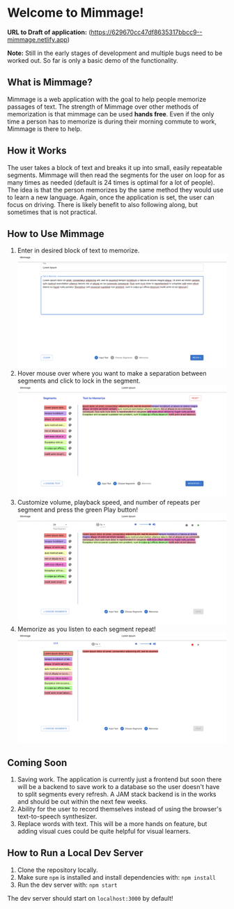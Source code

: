 # Welcome to Mimmage!

**URL to Draft of application:** (https://629670cc47df8635317bbcc9--mimmage.netlify.app)

**Note:**  Still in the early stages of development and multiple bugs need to be worked out.  So far is only a basic demo of the functionality.

## What is Mimmage?

Mimmage is a web application with the goal to help people memorize passages of text.  The strength of Mimmage over other methods of memorization is that mimmage can be used **hands free**.  Even if the only time a person has to memorize is during their morning commute to work, Mimmage is there to help.

## How it Works

The user takes a block of text and breaks it up into small, easily repeatable segments.  Mimmage will then read the segments for the user on loop for as many times as needed (default is 24 times is optimal for a lot of people).  The idea is that the person memorizes by the same method they would use to learn a new language.  Again, once the application is set, the user can focus on driving.  There is likely benefit to also following along, but sometimes that is not practical.

## How to Use Mimmage

1. Enter in desired block of text to memorize.
![Enter text](/readme_pics/enter_text.png)
2. Hover mouse over where you want to make a separation between segments and click to lock in the segment.
![Split segments](/readme_pics/split_segments.png)
3. Customize volume, playback speed, and number of repeats per segment and press the green Play button!
![Set desired settings](/readme_pics/play_settings.png)
4. Memorize as you listen to each segment repeat!
![Memorize text](/readme_pics/play_text.png)

## Coming Soon

1. Saving work.  The application is currently just a frontend but soon there will be a backend to save work to a database so the user doesn't have to split segments every refresh.  A JAM stack backend is in the works and should be out within the next few weeks.
2. Ability for the user to record themselves instead of using the browser's text-to-speech synthesizer.
3. Replace words with text.  This will be a more hands on feature, but adding visual cues could be quite helpful for visual learners.

## How to Run a Local Dev Server

1. Clone the repository locally.  
2. Make sure `npm` is installed and install dependencies with:
`npm install`
3. Run the dev server with:
`npm start`

The dev server should start on `localhost:3000` by default!